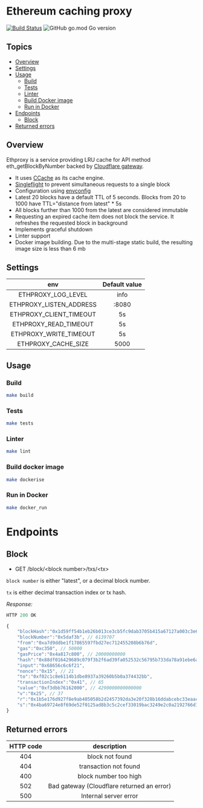# Ethereum caching proxy

[![Build Status](https://api.travis-ci.com/Scratch-net/ethproxy.svg?branch=main)](https://travis-ci.com/Scratch-net/ethproxy)
![GitHub go.mod Go version](https://img.shields.io/github/go-mod/go-version/scratch-net/ethproxy)

## Topics

- [Overview](#overview)
- [Settings](#settings)
- [Usage](#usage)
  - [Build](#build)
  - [Tests](#tests)
  - [Linter](#linter)
  - [Build Docker image](#build-docker-image)
  - [Run in Docker](#run-in-docker)
- [Endpoints](#endpoints)
    - [Block](#block)
- [Returned errors](#returned-errors)    


## Overview
Ethproxy is a service providing LRU cache for API method eth_getBlockByNumber backed by [Cloudflare gateway](https://developers.cloudflare.com/distributed-web/ethereum-gateway/interacting-with-the-eth-gateway#cloudflare-supported-api).
 - It uses [CCache](https://github.com/karlseguin/ccache/) as its cache engine.
 - [Singleflight](https://pkg.go.dev/golang.org/x/sync/singleflight) to prevent simultaneous requests to a single block
 - Configuration using [envconfig](https://github.com/kelseyhightower/envconfig)  
 - Latest 20 blocks have a default TTL of 5 seconds. Blocks from 20 to 1000 have TTL="distance from latest" * 5s
 - All blocks further than 1000 from the latest are considered immutable  
 - Requesting an expired cache item does not block the service. It refreshes the requested block in background   
 - Implements graceful shutdown
 - Linter support
 - Docker image building. Due to the multi-stage static build, the resulting image size is less than 6 mb

## Settings

| env | Default value |
| :-: | :-: |
| ETHPROXY_LOG_LEVEL | info |
| ETHPROXY_LISTEN_ADDRESS | :8080 |
| ETHPROXY_CLIENT_TIMEOUT | 5s |
| ETHPROXY_READ_TIMEOUT | 5s |
| ETHPROXY_WRITE_TIMEOUT | 5s |
| ETHPROXY_CACHE_SIZE | 5000 |


## Usage
### Build
```bash
make build
```

### Tests
```bash
make tests
```

### Linter
```bash
make lint
```

### Build docker image
```bash
make dockerise
```

### Run in Docker
```bash
make docker_run
```


# Endpoints
## Block

- GET /block/\<block number\>/txs/\<tx\>

```block number``` is either "latest", or a decimal block number.

```tx``` is either decimal transaction index or tx hash.


*Response:*

```js
HTTP 200 OK

{
    "blockHash":"0x1d59ff54b1eb26b013ce3cb5fc9dab3705b415a67127a003c3e61eb445bb8df2",
    "blockNumber":"0x5daf3b", // 6139707
    "from":"0xa7d9ddbe1f17865597fbd27ec712455208b6b76d",
    "gas":"0xc350", // 50000
    "gasPrice":"0x4a817c800", // 20000000000
    "hash":"0x88df016429689c079f3b2f6ad39fa052532c56795b733da78a91ebe6a713944b",
    "input":"0x68656c6c6f21",
    "nonce":"0x15", // 21
    "to":"0xf02c1c8e6114b1dbe8937a39260b5b0a374432bb",
    "transactionIndex":"0x41", // 65
    "value":"0xf3dbb76162000", // 4290000000000000
    "v":"0x25", // 37
    "r":"0x1b5e176d927f8e9ab405058b2d2457392da3e20f328b16ddabcebc33eaac5fea",
    "s":"0x4ba69724e8f69de52f0125ad8b3c5c2cef33019bac3249e2c0a2192766d1721c"
}
```

## Returned errors

| HTTP code | description |
| :-: | :-: |
| 404 | block not found |
| 404 | transaction not found |
| 400 | block number too high |
| 502 | Bad gateway (Cloudflare returned an error) |
| 500 | Internal server error |
